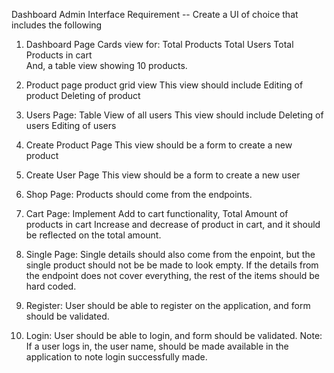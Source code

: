 <!-- React Admin Requirement: -->
Dashboard Admin Interface Requirement -- Create a UI of choice that includes the following

1. Dashboard Page
	Cards view for:
		Total Products
		Total Users
		Total Products in cart	
	And, a table view showing 10 products. 

2. Product page
	product grid view
		This view should include
			Editing of product
			Deleting of product

3. Users Page:
	Table View of all users
		This view should include
			Deleting of users
			Editing of users

4. Create Product Page
	This view should be a form to create a new product

5. Create User Page
	This view should be a form to create a new user


    <!-- React UI Requirement: -->

1. Shop Page: Products should come from the endpoints.

2. Cart Page: Implement Add to cart functionality,
		Total Amount of products in cart
		Increase and decrease of product in cart, and it should be reflected on the total amount.

3. Single Page: Single details should also come from the enpoint, but the single product should not be be made to look empty. If the details from the endpoint does not cover everything, the rest of the items should be hard coded.

4. Register: User should be able to register on the application, and form should be validated.

5. Login: User should be able to login, and form should be validated.
	Note: If a user logs in, the user name, should be made available in the application to note login successfully made.